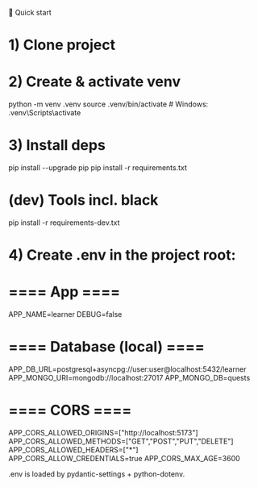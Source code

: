 🚀 Quick start
# 1) Clone project

# 2) Create & activate venv
python -m venv .venv
source .venv/bin/activate          # Windows: .venv\Scripts\activate

# 3) Install deps
pip install --upgrade pip
pip install -r requirements.txt

# (dev) Tools incl. black
pip install -r requirements-dev.txt

# 4) Create .env in the project root:

# ==== App ====
APP_NAME=learner
DEBUG=false

# ==== Database (local) ====
APP_DB_URL=postgresql+asyncpg://user:user@localhost:5432/learner
APP_MONGO_URI=mongodb://localhost:27017
APP_MONGO_DB=quests

# ==== CORS ====
APP_CORS_ALLOWED_ORIGINS=["http://localhost:5173"]
APP_CORS_ALLOWED_METHODS=["GET","POST","PUT","DELETE"]
APP_CORS_ALLOWED_HEADERS=["*"]
APP_CORS_ALLOW_CREDENTIALS=true
APP_CORS_MAX_AGE=3600

.env is loaded by pydantic-settings + python-dotenv.
